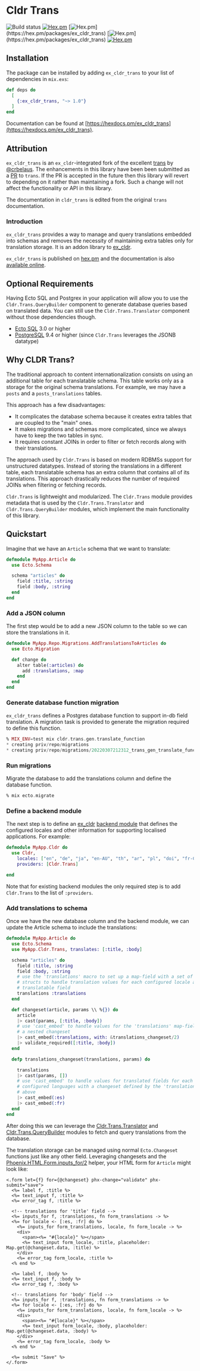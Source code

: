 # Cldr Trans
![Build status](https://github.com/elixir-cldr/cldr_trans/actions/workflows/ci.yml/badge.svg)
[![Hex.pm](https://img.shields.io/hexpm/v/ex_cldr_trans.svg)](https://hex.pm/packages/ex_cldr_trans)
[![Hex.pm](https://img.shields.io/hexpm/dw/ex_cldr_trans.svg?)](https://hex.pm/packages/ex_cldr_trans)
[![Hex.pm](https://img.shields.io/hexpm/dt/ex_cldr_trans.svg?)](https://hex.pm/packages/ex_cldr_trans)
[![Hex.pm](https://img.shields.io/hexpm/l/ex_cldr_trans.svg)](https://hex.pm/packages/ex_cldr_trans)

## Installation

The package can be installed by adding `ex_cldr_trans` to your list of dependencies in `mix.exs`:

```elixir
def deps do
  [
    {:ex_cldr_trans, "~> 1.0"}
  ]
end
```
Documentation can be found at [https://hexdocs.pm/ex_cldr_trans](https://hexdocs.pm/ex_cldr_trans).

## Attribution

`ex_cldr_trans` is an `ex_cldr`-integrated fork of the excellent [trans](https://github.com/crbelaus/trans) by [@crbelaus](https://github.com/crbelaus). The enhancements in this library have been been submitted as a [PR](https://github.com/crbelaus/trans/pull/74) to `trans`. If the PR is accepted in the future then this library will revert to depending on it rather than maintaining a fork.  Such a change will not affect the functionality or API in this library.

The documentation in `cldr_trans` is edited from the original `trans` documentation.

### Introduction

`ex_cldr_trans` provides a way to manage and query translations embedded into schemas
and removes the necessity of maintaining extra tables only for translation storage. It is an addon library to [ex_cldr](https://hex.pm/packages/ex_cldr).

`ex_cldr_trans` is published on [hex.pm](https://hex.pm/packages/ex_cldr_trans) and the documentation
is also [available online](https://hexdocs.pm/ex_cldr_trans/).

## Optional Requirements

Having Ecto SQL and Postgrex in your application will allow you to use the `Cldr.Trans.QueryBuilder`
component to generate database queries based on translated data.  You can still
use the `Cldr.Trans.Translator` component without those dependencies though.

- [Ecto SQL](https://hex.pm/packages/ecto_sql) 3.0 or higher
- [PostgreSQL](https://hex.pm/packages/postgrex) 9.4 or higher (since `Cldr.Trans` leverages the JSONB datatype)


## Why CLDR Trans?

The traditional approach to content internationalization consists on using an
additional table for each translatable schema. This table works only as a storage
for the original schema translations. For example, we may have a `posts` and
a `posts_translations` tables.

This approach has a few disadvantages:

- It complicates the database schema because it creates extra tables that are
  coupled to the "main" ones.
- It makes migrations and schemas more complicated, since we always have to keep
  the two tables in sync.
- It requires constant JOINs in order to filter or fetch records along with their
  translations.

The approach used by `Cldr.Trans` is based on modern RDBMSs support for unstructured
datatypes.  Instead of storing the translations in a different table, each
translatable schema has an extra column that contains all of its translations.
This approach drastically reduces the number of required JOINs when filtering or
fetching records.

`Cldr.Trans` is lightweight and modularized. The `Cldr.Trans` module provides metadata
that is used by the `Cldr.Trans.Translator` and `Cldr.Trans.QueryBuilder` modules, which
implement the main functionality of this library.

## Quickstart

Imagine that we have an `Article` schema that we want to translate:

```elixir
defmodule MyApp.Article do
  use Ecto.Schema

  schema "articles" do
    field :title, :string
    field :body, :string
  end
end
```

### Add a JSON column

The first step would be to add a new JSON column to the table so we can store the translations in it.

```elixir
defmodule MyApp.Repo.Migrations.AddTranslationsToArticles do
  use Ecto.Migration

  def change do
    alter table(:articles) do
      add :translations, :map
    end
  end
end
```

### Generate database function migration

`ex_cldr_trans` defines a Postgres database function to support in-db field translation. A migration task is provided to generate the migration required to define this function.

```elixir
% MIX_ENV=test mix cldr.trans.gen.translate_function
* creating priv/repo/migrations
* creating priv/repo/migrations/20220307212312_trans_gen_translate_function.exs
```

### Run migrations

Migrate the database to add the translations column and define the database function.
```elixir
% mix ecto.migrate
```

### Define a backend module

The next step is to define an [ex_cldr](https://hex.pm/packages/ex_cldr) [backend module](https://hexdocs.pm/ex_cldr/readme.html#backend-module-configuration) that defines the configured locales and other information for supporting localised applications.  For example:

```elixir
defmodule MyApp.Cldr do
  use Cldr,
    locales: ["en", "de", "ja", "en-AU", "th", "ar", "pl", "doi", "fr-CA", "nb", "no"],
    providers: [Cldr.Trans]

end
```

Note that for existing backend modules the only required step is to add `Cldr.Trans` to the list of `:providers`.

### Add translations to schema

Once we have the new database column and the backend module, we can update the Article schema to include the translations:

```elixir
defmodule MyApp.Article do
  use Ecto.Schema
  use MyApp.Cldr.Trans, translates: [:title, :body]

  schema "articles" do
    field :title, :string
    field :body, :string
    # use the 'translations' macro to set up a map-field with a set of nested
    # structs to handle translation values for each configured locale and each
    # translatable field
    translations :translations
  end

  def changeset(article, params \\ %{}) do
    article
    |> cast(params, [:title, :body])
    # use 'cast_embed' to handle values for the 'translations' map-field with
    # a nested changeset
    |> cast_embed(:translations, with: &translations_changeset/2)
    |> validate_required([:title, :body])
  end

  defp translations_changeset(translations, params) do

    translations
    |> cast(params, [])
    # use 'cast_embed' to handle values for translated fields for each of the
    # configured languages with a changeset defined by the 'translations' macro
    # above
    |> cast_embed(:es)
    |> cast_embed(:fr)
  end
end
```

After doing this we can leverage the [Cldr.Trans.Translator](https://hexdocs.pm/ex_cldr_trans/Cldr.Trans.Translator.html) and [Cldr.Trans.QueryBuilder](https://hexdocs.pm/ex_cldr_trans/Cldr.Trans.QueryBuilder.html) modules to fetch and query translations from the database.

The translation storage can be managed using normal `Ecto.Changeset` functions just like any other field. Leveraging changesets and the [Phoenix.HTML.Form.inputs_for/2](https://hexdocs.pm/phoenix_html/Phoenix.HTML.Form.html#module-nested-inputs) helper, your HTML form for `Article` might look like:

```
<.form let={f} for={@changeset} phx-change="validate" phx-submit="save">
  <%= label f, :title %>
  <%= text_input f, :title %>
  <%= error_tag f, :title %>

  <!-- translations for 'title' field -->
  <%= inputs_for f, :translations, fn form_translations -> %>
  <%= for locale <- [:es, :fr] do %>
    <%= inputs_for form_translations, locale, fn form_locale -> %>
    <div>
      <span><%= "#{locale}" %></span>
      <%= text_input form_locale, :title, placeholder: Map.get(@changeset.data, :title) %>
    </div>
    <%= error_tag form_locale, :title %>
  <% end %>

  <%= label f, :body %>
  <%= text_input f, :body %>
  <%= error_tag f, :body %>

  <!-- translations for 'body' field -->
  <%= inputs_for f, :translations, fn form_translations -> %>
  <%= for locale <- [:es, :fr] do %>
    <%= inputs_for form_translations, locale, fn form_locale -> %>
    <div>
      <span><%= "#{locale}" %></span>
      <%= text_input form_locale, :body, placeholder: Map.get(@changeset.data, :body) %>
    </div>
    <%= error_tag form_locale, :body %>
  <% end %>

  <%= submit "Save" %>
</.form>
```


